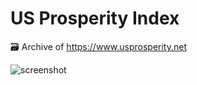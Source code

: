 # US Prosperity Index

🗃️ Archive of https://www.usprosperity.net

![screenshot](https://github.com/user-attachments/assets/5423e8ad-fd49-4018-a47d-bedbdd75806f)

